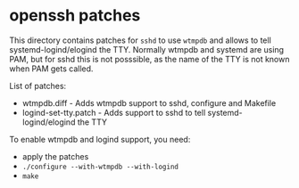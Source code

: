 # openssh patches

This directory contains patches for `sshd` to use `wtmpdb` and allows to tell systemd-logind/elogind the TTY.
Normally wtmpdb and systemd are using PAM, but for sshd this is not posssible, as the name of the TTY is not known when PAM gets called.

List of patches:
* wtmpdb.diff - Adds wtmpdb support to sshd, configure and Makefile
* logind-set-tty.patch - Adds support to sshd to tell systemd-logind/elogind the TTY

To enable wtmpdb and logind support, you need:

* apply the patches
* `./configure --with-wtmpdb --with-logind`
* `make`
